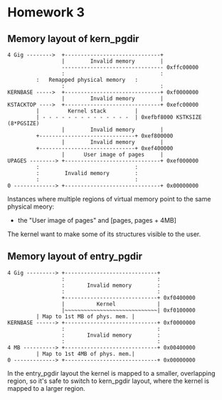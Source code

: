 # Homework 3

## Memory layout of kern_pgdir
```
4 Gig -------->  +------------------------------+
                 |        Invalid memory        |
                 -------------------------------- 0xffc00000
                 :                              :
		 :   Remapped physical memory   :
                 :                              :
KERNBASE ----->  +------------------------------+ 0xf0000000
                 |        Invalid memory        |
KSTACKTOP ---->  +------------------------------+ 0xefc00000
		 |         Kernel stack         | 
		 | - - - - - - - - - - - - - -  | 0xefbf8000 KSTKSIZE (8*PGSIZE)
                 |        Invalid memory        |
		 +------------------------------+ 0xef800000
                 |        Invalid memory        |
		 +------------------------------+ 0xef400000
                 |      User image of pages     |
UPAGES --------> +------------------------------+ 0xef000000
		 :                              :
		 :        Invalid memory        :
		 :                              :
0 -------------> +------------------------------+ 0x00000000
```
Instances where multiple regions of virtual memory point to the same physical meory:
- the "User image of pages" and [pages, pages + 4MB]

The kernel want to make some of its structures visible to the user.

## Memory layout of entry_pgdir
``` 
4 Gig ---------> +-----------------------------+
                 :                             :
                 :       Invalid memory        :
                 :                             :
                 +-----------------------------+ 0xf0400000
                 |          Kernel             |
                 |~~~~~~~~~~~~~~~~~~~~~~~~~~~~~| 0xf0100000
		 | Map to 1st MB of phys. mem. |
KERNBASE ------> +-----------------------------+ 0xf0000000
                 :                             :
                 :       Invalid memory        :
                 :                             :
4 MB ----------> +-----------------------------+ 0x00400000
		 | Map to 1st 4MB of phys. mem.|
0 -------------> +-----------------------------+ 0x00000000
``` 

In the entry_pgdir layout the kernel is mapped to a smaller, overlapping region, so it's safe to switch to kern_pgdir layout, where the kernel is mapped to a larger region.

		
